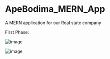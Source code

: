 # ApeBodima_MERN_App
A MERN application for our Real state company


First Phase:

![image](https://github.com/DuminduPatabandi/ApeBodima_MERN_App/assets/74417715/66a5503d-e746-4207-a370-6f6f6764601d)

![image](https://github.com/DuminduPatabandi/ApeBodima_MERN_App/assets/109640405/61cd1189-1997-4257-809e-27843f537a36)

